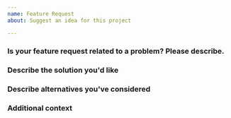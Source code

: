```yaml
---
name: Feature Request
about: Suggest an idea for this project

---
```


<!--
Any HTML comment will be stripped when the markdown is rendered, so you don't need to delete them.
-->


### Is your feature request related to a problem? Please describe.
<!-- A clear and concise description of what the problem is. Ex. I'm always frustrated when ... -->

### Describe the solution you'd like
<!-- A clear and concise description of what you want to happen. -->

### Describe alternatives you've considered
<!-- A clear and concise description of any alternative solutions or features you've considered. -->

### Additional context
<!-- Add any other context or screenshots, videos, etc. about the feature request here. -->
